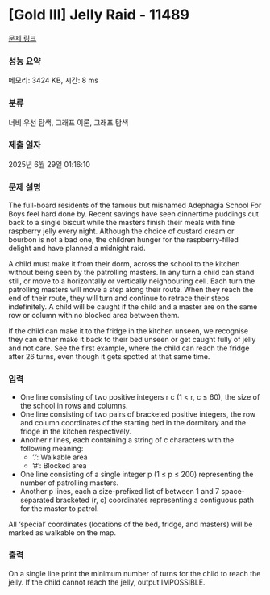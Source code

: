 # [Gold III] Jelly Raid - 11489 

[문제 링크](https://www.acmicpc.net/problem/11489) 

### 성능 요약

메모리: 3424 KB, 시간: 8 ms

### 분류

너비 우선 탐색, 그래프 이론, 그래프 탐색

### 제출 일자

2025년 6월 29일 01:16:10

### 문제 설명

<p>The full-board residents of the famous but misnamed Adephagia School For Boys feel hard done by. Recent savings have seen dinnertime puddings cut back to a single biscuit while the masters finish their meals with fine raspberry jelly every night. Although the choice of custard cream or bourbon is not a bad one, the children hunger for the raspberry-filled delight and have planned a midnight raid.</p>

<p>A child must make it from their dorm, across the school to the kitchen without being seen by the patrolling masters. In any turn a child can stand still, or move to a horizontally or vertically neighbouring cell. Each turn the patrolling masters will move a step along their route. When they reach the end of their route, they will turn and continue to retrace their steps indefinitely. A child will be caught if the child and a master are on the same row or column with no blocked area between them.</p>

<p>If the child can make it to the fridge in the kitchen unseen, we recognise they can either make it back to their bed unseen or get caught fully of jelly and not care. See the first example, where the child can reach the fridge after 26 turns, even though it gets spotted at that same time.</p>

### 입력 

 <ul>
	<li>One line consisting of two positive integers r c (1 < r, c ≤ 60), the size of the school in rows and columns.</li>
	<li>One line consisting of two pairs of bracketed positive integers, the row and column coordinates of the starting bed in the dormitory and the fridge in the kitchen respectively.</li>
	<li>Another r lines, each containing a string of c characters with the following meaning:
	<ul>
		<li>’.’: Walkable area</li>
		<li>’#’: Blocked area</li>
	</ul>
	</li>
	<li>One line consisting of a single integer p (1 ≤ p ≤ 200) representing the number of patrolling masters.</li>
	<li>Another p lines, each a size-prefixed list of between 1 and 7 space-separated bracketed (r, c) coordinates representing a contiguous path for the master to patrol.</li>
</ul>

<p>All ‘special’ coordinates (locations of the bed, fridge, and masters) will be marked as walkable on the map.</p>

### 출력 

 <p>On a single line print the minimum number of turns for the child to reach the jelly. If the child cannot reach the jelly, output IMPOSSIBLE.</p>

